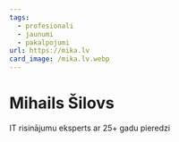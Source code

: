 ```yaml
---
tags:
  - profesionali
  - jaunumi
  - pakalpojumi
url: https://mika.lv
card_image: /mika.lv.webp
---
```


# Mihails Šilovs

IT risinājumu eksperts ar 25+ gadu pieredzi
